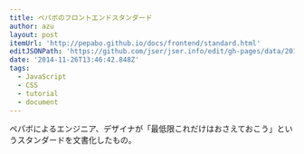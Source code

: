 ```yaml
---
title: ペパボのフロントエンドスタンダード
author: azu
layout: post
itemUrl: 'http://pepabo.github.io/docs/frontend/standard.html'
editJSONPath: 'https://github.com/jser/jser.info/edit/gh-pages/data/2014/11/index.json'
date: '2014-11-26T13:46:42.848Z'
tags:
  - JavaScript
  - CSS
  - tutorial
  - document
---
```

ペパボによるエンジニア、デザイナが「最低限これだけはおさえておこう」というスタンダードを文書化したもの。
